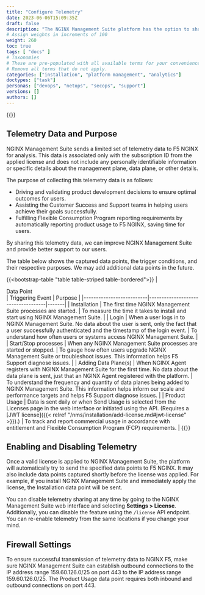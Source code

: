 ```yaml
---
title: "Configure Telemetry"
date: 2023-06-06T15:09:35Z
draft: false
description: "The NGINX Management Suite platform has the option to share telemetry data with F5 NGINX. This data provides valuable insights into software usage and adoption, which F5 NGINX uses to inform product development and support our customers worldwide in maximizing their success with the platform.  In this document, you will find an overview of the transmitted data, instructions for enabling or disabling the feature, and instructions for configuring firewalls."
# Assign weights in increments of 100
weight: 260
toc: true
tags: [ "docs" ]
# Taxonomies
# These are pre-populated with all available terms for your convenience.
# Remove all terms that do not apply.
categories: ["installation", "platform management", "analytics"]
doctypes: ["task"]
personas: ["devops", "netops", "secops", "support"]
versions: []
authors: []
---
```


{{<custom-styles>}}

## Telemetry Data and Purpose

NGINX Management Suite sends a limited set of telemetry data to F5 NGINX for analysis. This data is associated only with the subscription ID from the applied license and does not include any personally identifiable information or specific details about the management plane, data plane, or other details.

The purpose of collecting this telemetry data is as follows:

- Driving and validating product development decisions to ensure optimal outcomes for users.
- Assisting the Customer Success and Support teams in helping users achieve their goals successfully.
- Fulfilling Flexible Consumption Program reporting requirements by automatically reporting product usage to F5 NGINX, saving time for users.

By sharing this telemetry data, we can improve NGINX Management Suite and provide better support to our users.

The table below shows the captured data points, the trigger conditions, and their respective purposes. We may add additional data points in the future.

{{<bootstrap-table "table table-striped table-bordered">}}
| <div style="width:250px">Data Point</div>            | Triggering Event                            | Purpose |
|--------------------------|------------------------------------|-------|
| Installation | The first time NGINX Management Suite processes are started. | To measure the time it takes to install and start using NGINX Management Suite. |
| Login | When a user logs in to NGINX Management Suite. No data about the user is sent, only the fact that a user successfully authenticated and the timestamp of the login event. | To understand how often users or systems access NGINX Management Suite. |
| Start/Stop processes | When any NGINX Management Suite processes are started or stopped. | To gauge how often users upgrade NGINX Management Suite or troubleshoot issues. This information helps F5 Support diagnose issues. |
| Adding Data Plane(s)      | When NGINX Agent registers with NGINX Management Suite for the first time. No data about the data plane is sent, just that an NGINX Agent registered with the platform. | To understand the frequency and quantity of data planes being added to NGINX Management Suite. This information helps inform our scale and performance targets and helps F5 Support diagnose issues. |
| Product Usage | Data is sent daily or when Send Usage is selected from the Licenses page in the web interface or initiated using the API. (Requires a [JWT license]({{< relref "/nms/installation/add-license.md#jwt-license" >}}).) | To track and report commercial usage in accordance with entitlement and Flexible Consumption Program (FCP) requirements. |
{{</bootstrap-table>}}

## Enabling and Disabling Telemetry

Once a valid license is applied to NGINX Management Suite, the platform will automatically try to send the specified data points to F5 NGINX. It may also include data points captured shortly before the license was applied. For example, if you install NGINX Management Suite and immediately apply the license, the Installation data point will be sent.

You can disable telemetry sharing at any time by going to the NGINX Management Suite web interface and selecting **Settings > License**. Additionally, you can disable the feature using the `/license` API endpoint. You can re-enable telemetry from the same locations if you change your mind.

## Firewall Settings

To ensure successful transmission of telemetry data to NGINX F5, make sure NGINX Management Suite can establish outbound connections to the IP address range 159.60.126.0/25 on port 443 to the IP address range 159.60.126.0/25. The Product Usage data point requires both inbound and outbound connections on port 443.
